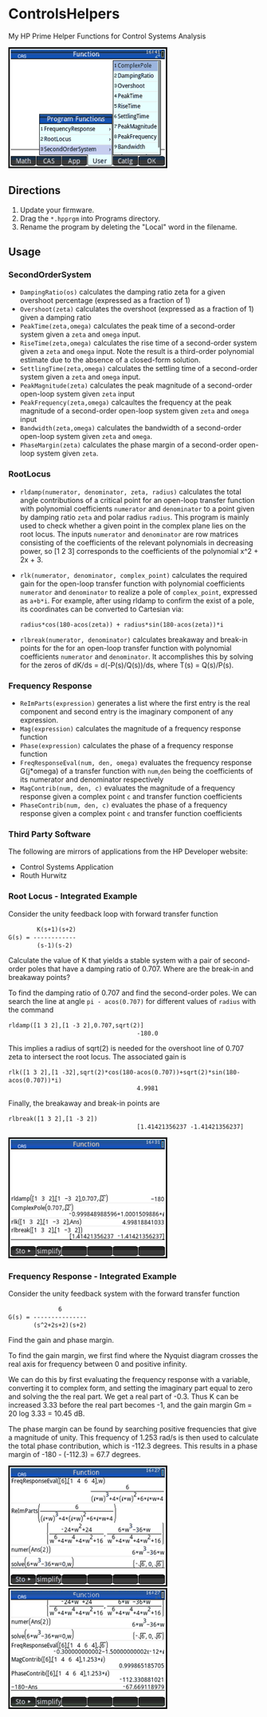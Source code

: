 # ControlsHelpers
My HP Prime Helper Functions for Control Systems Analysis

![img](./img/main.png)

## Directions
1. Update your firmware. 
2. Drag the `*.hpprgm` into Programs directory. 
3. Rename the program by deleting the "Local" word in the filename.

## Usage

### SecondOrderSystem
- `DampingRatio(os)` calculates the damping ratio zeta for a given
  overshoot percentage (expressed as a fraction of 1)
- `Overshoot(zeta)` calculates the overshoot (expressed as a fraction
  of 1) given a damping ratio
- `PeakTime(zeta,omega)` calculates the peak time of a second-order system given a `zeta` and `omega`
  input.
- `RiseTime(zeta,omega)` calculates the rise time of a second-order system given a
  `zeta` and `omega` input. Note the result is a third-order
  polynomial estimate due to the absence of a closed-form solution.
- `SettlingTime(zeta,omega)` calculates the settling time of a second-order system
  given a `zeta` and `omega` input.
- `PeakMagnitude(zeta)` calculates the peak magnitude of a second-order
  open-loop system given `zeta` input
- `PeakFrequency(zeta,omega)` calcaultes the frequency at the peak magnitude of a
  second-order open-loop system given `zeta` and `omega` input
- `Bandwidth(zeta,omega)` calculates the bandwidth of a second-order open-loop
  system given `zeta` and `omega`.
- `PhaseMargin(zeta)` calculates the phase margin of a second-order
  open-loop system given `zeta`.

### RootLocus

- `rldamp(numerator, denominator, zeta, radius)` calculates the total angle
  contributions of a critical point for an open-loop transfer function
  with polynomial coefficients `numerator` and `denominator` to a point given by
  damping ratio `zeta` and polar radius `radius`. This program is
  mainly used to check whether a given point in the complex plane lies
  on the root locus. The inputs `numerator` and `denominator` are row
  matrices consisting of the coefficients of the relevant polynomials
  in decreasing power, so [1 2 3] corresponds to the coefficients of
  the polynomial x^2 + 2x + 3.

- `rlk(numerator, denominator, complex_point)` calculates the required
  gain for the open-loop transfer function with polynomial coefficients
  `numerator` and `denominator` to realize a pole of `complex_point`,
  expressed as `a+b*i`. For example, after using rldamp to confirm the
  exist of a pole, its coordinates can be converted to Cartesian via:
  
  ```
  radius*cos(180-acos(zeta)) + radius*sin(180-acos(zeta))*i
  ```

- `rlbreak(numerator, denominator)` calculates breakaway and
  break-in points for the for an open-loop transfer function
  with polynomial coefficients `numerator` and `denominator`. It
  accomplishes this by solving for the zeros of dK/ds =
  d(-P(s)/Q(s))/ds, where T(s) = Q(s)/P(s). 

### Frequency Response
- `ReImParts(expression)` generates a list where the first entry is
  the real component and second entry is the imaginary component of
  any expression. 
- `Mag(expression)` calculates the magnitude of a frequency response function
- `Phase(expression)` calculates the phase of a frequency
  response function
- `FreqResponseEval(num, den, omega)` evaluates the frequency
  response G(j*omega) of  a transfer function with `num`,`den` being
  the coefficients of its numerator and denominator respectively
- `MagContrib(num, den, c)` evaluates the magnitude of a frequency
  response given a complex point `c` and transfer function coefficients
- `PhaseContrib(num, den, c)` evaluates the phase of a frequency
  response given a complex point `c` and transfer function
  coefficients
  

### Third Party Software
The following are mirrors of applications from the HP Developer website:

- Control Systems Application
- Routh Hurwitz

### Root Locus - Integrated Example

Consider the unity feedback loop with forward transfer function
```
        K(s+1)(s+2)
G(s) = ------------
        (s-1)(s-2)
```
Calculate the value of K that yields a stable system with a pair of
  second-order poles that have a damping ratio of 0.707. Where are
  the break-in and breakaway points?

To find the damping ratio of 0.707 and find the second-order poles. We
can search the line at angle `pi - acos(0.707)` for different values
of `radius` with the command
```
rldamp([1 3 2],[1 -3 2],0.707,sqrt(2)]
                                    -180.0
```
This implies a radius of sqrt(2) is needed for the overshoot line of
0.707 zeta to intersect the root locus. The associated gain is
```
rlk([1 3 2],[1 -32],sqrt(2)*cos(180-acos(0.707))+sqrt(2)*sin(180-acos(0.707))*i)
                                    4.9981
```
Finally, the breakaway and break-in points are
```
rlbreak([1 3 2],[1 -3 2])
                                    [1.41421356237 -1.41421356237]
```

![img](./img/rl.png)

### Frequency Response - Integrated Example
Consider the unity feedback system with the forward transfer function
```
              6
G(s) = ---------------
       (s^2+2s+2)(s+2)
```
Find the gain and phase margin.

To find the gain margin, we first find where the Nyquist diagram
crosses the real axis for frequency between 0 and positive infinity.

We can do this by first evaluating the frequency response with a
variable, converting it to complex form, and setting the imaginary
part equal to zero and solving the the real part. We get a real part
of -0.3. Thus K can be increased 3.33 before the real part becomes -1,
and the gain margin Gm = 20 log 3.33 = 10.45 dB.

The phase margin can be found by searching positive frequencies that
give a magnitude of unity. This frequency of 1.253 rad/s is then used to calculate
the total phase contribution, which is -112.3 degrees. This results in
a phase margin of -180 - (-112.3) = 67.7 degrees.

![img](./img/freq1.png)
![img](./img/freq2.png)
